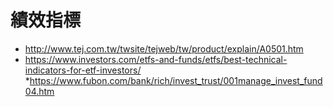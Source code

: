 # 績效指標
* http://www.tej.com.tw/twsite/tejweb/tw/product/explain/A0501.htm
* https://www.investors.com/etfs-and-funds/etfs/best-technical-indicators-for-etf-investors/
*https://www.fubon.com/bank/rich/invest_trust/001manage_invest_fund04.htm
